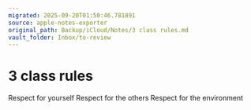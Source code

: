 ```yaml
---
migrated: 2025-09-20T01:50:46.781891
source: apple-notes-exporter
original_path: Backup/iCloud/Notes/3 class rules.md
vault_folder: Inbox/to-review
---
```

# 3 class rules

Respect for yourself
Respect for the others
Respect for the environment 
